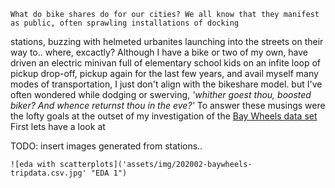 

    What do bike shares do for our cities? We all know that they manifest as public, often sprawling installations of docking 
stations, buzzing with  helmeted urbanites launching into the streets on their way to.. where, excactly? 
    Although I have a bike or two of my own, have driven an electric minivan full of elementary school kids on an infite loop of pickup drop-off, pickup again for the last few years, and avail myself many modes of transportation, I just don't align with the bikeshare model. but I've often wondered while dodging or swerving, *'whither goest thou, boosted biker? And whence returnst thou in the eve?'*
To answer these musings were the lofty goals at the outset of my investigation of the [Bay Wheels data set](https://www.lyft.com/bikes/bay-wheels/system-data) First lets have a look at 


TODO: insert images generated from stations.. 

    ![eda with scatterplots]('assets/img/202002-baywheels-tripdata.csv.jpg' "EDA 1")
    
